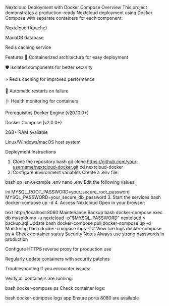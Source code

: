 Nextcloud Deployment with Docker Compose
Overview
This project demonstrates a production-ready Nextcloud deployment using Docker Compose with separate containers for each component:

Nextcloud (Apache)

MariaDB database

Redis caching service

Features
🐳 Containerized architecture for easy deployment

🛡️ Isolated components for better security

⚡ Redis caching for improved performance

🔄 Automatic restarts on failure

🩺 Health monitoring for containers

Prerequisites
Docker Engine (v20.10.0+)

Docker Compose (v2.0.0+)

2GB+ RAM available

Linux/Windows/macOS host system

Deployment Instructions
1. Clone the repository
bash
git clone https://github.com/your-username/nextcloud-docker.git
cd nextcloud-docker
2. Configure environment variables
Create a .env file:

bash
cp .env.example .env
nano .env
Edit the following values:

ini
MYSQL_ROOT_PASSWORD=your_secure_root_password
MYSQL_PASSWORD=your_secure_db_password
3. Start the services
bash
docker-compose up -d
4. Access Nextcloud
Open in your browser:

text
http://localhost:8080
Maintenance
Backup
bash
docker-compose exec db mysqldump -u nextcloud -p"$MYSQL_PASSWORD" nextcloud > backup.sql
Update
bash
docker-compose pull
docker-compose up -d
Monitoring
bash
docker-compose logs -f  # View live logs
docker-compose ps      # Check container status
Security Notes
Always use strong passwords in production

Configure HTTPS reverse proxy for production use

Regularly update containers with security patches

Troubleshooting
If you encounter issues:

Verify all containers are running:

bash
docker-compose ps
Check container logs:

bash
docker-compose logs app
Ensure ports 8080 are available
